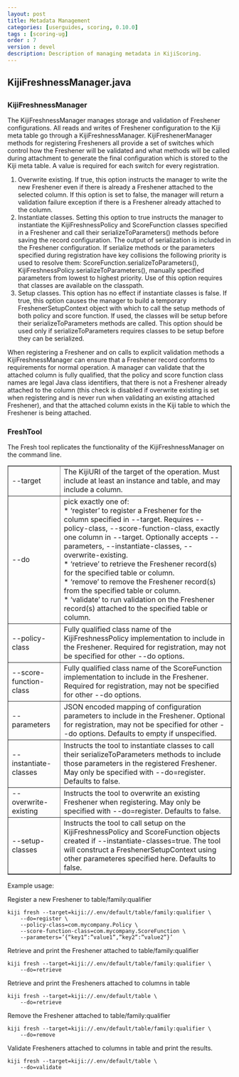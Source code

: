 ```yaml
---
layout: post
title: Metadata Management
categories: [userguides, scoring, 0.10.0]
tags : [scoring-ug]
order : 7
version : devel
description: Description of managing metadata in KijiScoring.
---
```


<div id="accordion-container">
  <h2 class="accordion-header"> KijiFreshnessManager.java </h2>
    <div class="accordion-content">
    <script src="http://gist-it.appspot.com/github/kijiproject/kiji-scoring/raw/kiji-scoring-root-0.10.0/src/main/java/org/kiji/scoring/KijiFreshnessManager.java"> </script>
  </div>
</div>

<h3 style="margin-top:0px;padding-top:10px;"> KijiFreshnessManager </h3>
The KijiFreshnessManager manages storage and validation of Freshener configurations. All reads and writes of Freshener configuration to the Kiji meta table go through a KijiFreshnessManager. KijiFreshenerManager methods for registering Fresheners all provide a set of switches which control how the Freshener will be validated and what methods will be called during attachment to generate the final configuration which is stored to the Kiji meta table. A value is required for each switch for every registration.

1. Overwrite existing. If true, this option instructs the manager to write the new Freshener even if there is already a Freshener attached to the selected column. If this option is set to false, the manager will return a validation failure exception if there is a Freshener already attached to the column.
2. Instantiate classes. Setting this option to true instructs the manager to instantiate the KijiFreshnessPolicy and ScoreFunction classes specified in a Freshener and call their serializeToParameters() methods before saving the record configuration. The output of serialization is included in the Freshener configuration. If serialize methods or the parameters specified during registration have key collisions the following priority is used to resolve them: ScoreFunction.serializeToParameters(), KijiFreshnessPolicy.serializeToParameters(), manually specified parameters from lowest to highest priority. Use of this option requires that classes are available on the classpath.
3. Setup classes. This option has no effect if instantiate classes is false. If true, this option causes the manager to build a temporary FreshenerSetupContext object with which to call the setup methods of both policy and score function. If used, the classes will be setup before their serializeToParameters methods are called. This option should be used only if serializeToParameters requires classes to be setup before they can be serialized.

When registering a Freshener and on calls to explicit validation methods a KijiFreshnessManager can ensure that a Freshener record conforms to requirements for normal operation. A manager can validate that the attached column is fully qualified, that the policy and score function class names are legal Java class identifiers, that there is not a Freshener already attached to the column (this check is disabled if overwrite existing is set when registering and is never run when validating an existing attached Freshener), and that the attached column exists in the Kiji table to which the Freshener is being attached.

<h3 style="margin-top:0px;padding-top:10px;"> FreshTool </h3>
The Fresh tool replicates the functionality of the KijiFreshnessManager on the command line.

<table  border="1">
  <tr><td>--target</td><td>The KijiURI of the target of the operation. Must include at least an instance and table, and may include a column.</td></tr>
  <tr><td>--do</td><td>pick exactly one of:<br>
* ‘register’ to register a Freshener for the column specified in --target. Requires --policy-class, --score-function-class, exactly one column in --target. Optionally accepts --parameters, --instantiate-classes, --overwrite-existing.<br>
* ‘retrieve’ to retrieve the Freshener record(s) for the specified table or column.<br>
* ‘remove’ to remove the Freshener record(s) from the specified table or column.<br>
* ‘validate’ to run validation on the Freshener record(s) attached to the specified table or column.</td></tr>
  <tr><td>--policy-class</td><td>Fully qualified class name of the KijiFreshnessPolicy implementation to include in the Freshener. Required for registration, may not be specified for other --do options.</td></tr>
  <tr><td>--score-function-class</td><td>Fully qualified class name of the ScoreFunction implementation to include in the Freshener. Required for registration, may not be specified for other --do options.</td></tr>
  <tr><td>--parameters</td><td>JSON encoded mapping of configuration parameters to include in the Freshener. Optional for registration, may not be specified for other --do options. Defaults to empty if unspecified.</td></tr>
  <tr><td>--instantiate-classes</td><td>Instructs the tool to instantiate classes to call their serializeToParameters methods to include those parameters in the registered Freshener. May only be specified with --do=register. Defaults to false.</td></tr>
  <tr><td>--overwrite-existing</td><td>Instructs the tool to overwrite an existing Freshener when registering. May only be specified with --do=register. Defaults to false.</td></tr>
  <tr><td>--setup-classes</td><td>Instructs the tool to call setup on the KijiFreshnessPolicy and ScoreFunction objects created if --instantiate-classes=true. The tool will construct a FreshenerSetupContext using other parameteres specified here. Defaults to false.</td></tr>
</table>

Example usage:

Register a new Freshener to table/family:qualifier

    kiji fresh --target=kiji://.env/default/table/family:qualifier \
        --do=register \
        --policy-class=com.mycompany.Policy \
        --score-function-class=com.mycompany.ScoreFunction \
        --parameters=’{“key1”:”value1”,”key2”:”value2”}’

Retrieve and print the Freshener attached to table/family:qualifier

    kiji fresh --target=kiji://.env/default/table/family:qualifier \
        --do=retrieve

Retrieve and print the Fresheners attached to columns in table

    kiji fresh --target=kiji://.env/default/table \
        --do=retrieve

Remove the Freshener attached to table/family:qualifier

    kiji fresh --target=kiji://.env/default/table/family:qualifier \
        --do=remove

Validate Fresheners attached to columns in table and print the results.

    kiji fresh --target=kiji://.env/default/table \
        --do=validate
